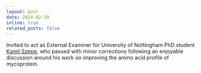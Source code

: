 ```yaml
---
layout: post
date: 2024-02-28
inline: true
related_posts: false
---
```


Invited to act as External Examiner for University of Nottingham PhD student [Kamil Szepe](https://eprints.nottingham.ac.uk/78053/), who passed with minor corrections following an enjoyable discussion around his work on improving the amino acid profile of mycoprotein.